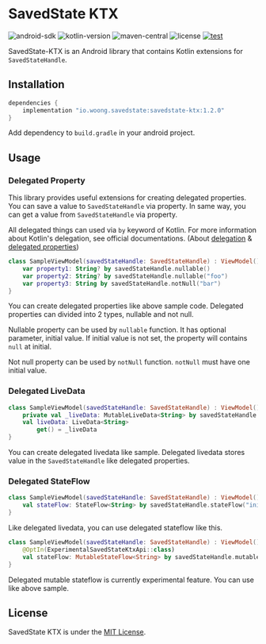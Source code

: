 # SavedState KTX

![android-sdk](https://img.shields.io/badge/android-21+-brightgreen?logo=android)
![kotlin-version](https://img.shields.io/badge/kotlin-1.7.20-blueviolet?logo=kotlin)
![maven-central](https://img.shields.io/maven-central/v/io.woong.savedstate/savedstate-ktx)
![license](https://img.shields.io/badge/license-MIT-blue)
[![test](https://github.com/cheonjaewoong/savedstate-ktx/actions/workflows/test.yaml/badge.svg)](https://github.com/cheonjaewoong/savedstate-ktx/actions/workflows/test.yaml)

SavedState-KTX is an Android library that contains Kotlin extensions for `SavedStateHandle`.

## Installation

```groovy
dependencies {
    implementation "io.woong.savedstate:savedstate-ktx:1.2.0"
}
```

Add dependency to `build.gradle` in your android project.

## Usage

### Delegated Property

This library provides useful extensions for creating delegated properties.
You can save a value to `SavedStateHandle` via property.
In same way, you can get a value from `SavedStateHandle` via property.

All delegated things can used via `by` keyword of Kotlin.
For more information about Kotlin's delegation, see official documentations.
(About [delegation](https://kotlinlang.org/docs/delegation.html) & [delegated properties](https://kotlinlang.org/docs/delegated-properties.html))

```kotlin
class SampleViewModel(savedStateHandle: SavedStateHandle) : ViewModel() {
    var property1: String? by savedStateHandle.nullable()
    var property2: String? by savedStateHandle.nullable("foo")
    var property3: String by savedStateHandle.notNull("bar")
}
```

You can create delegated properties like above sample code.
Delegated properties can divided into 2 types, nullable and not null.

Nullable property can be used by `nullable` function.
It has optional parameter, initial value.
If initial value is not set, the property will contains `null` at initial.

Not null property can be used by `notNull` function.
`notNull` must have one initial value.

### Delegated LiveData

```kotlin
class SampleViewModel(savedStateHandle: SavedStateHandle) : ViewModel() {
    private val _liveData: MutableLiveData<String> by savedStateHandle.liveData()
    val liveData: LiveData<String>
        get() = _liveData
}
```

You can create delegated livedata like sample.
Delegated livedata stores value in the `SavedStateHandle` like delegated properties.

### Delegated StateFlow

```kotlin
class SampleViewModel(savedStateHandle: SavedStateHandle) : ViewModel() {
    val stateFlow: StateFlow<String> by savedStateHandle.stateFlow("init")
}
```

Like delegated livedata, you can use delegated stateflow like this.

```kotlin
class SampleViewModel(savedStateHandle: SavedStateHandle) : ViewModel() {
    @OptIn(ExperimentalSavedStateKtxApi::class)
    val stateFlow: MutableStateFlow<String> by savedStateHandle.mutableStateFlow("init")
}
```

Delegated mutable stateflow is currently experimental feature.
You can use like above sample.

## License

SavedState KTX is under the [MIT License](./LICENSE.txt).
